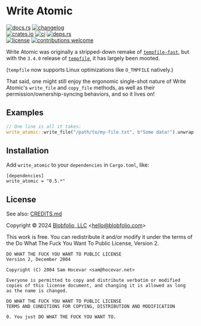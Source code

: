# Write Atomic

[![docs.rs](https://img.shields.io/docsrs/write_atomic.svg?style=flat-square&label=docs.rs)](https://docs.rs/write_atomic/)
[![changelog](https://img.shields.io/crates/v/write_atomic.svg?style=flat-square&label=changelog&color=9b59b6)](https://github.com/Blobfolio/write_atomic/blob/master/CHANGELOG.md)<br>
[![crates.io](https://img.shields.io/crates/v/write_atomic.svg?style=flat-square&label=crates.io)](https://crates.io/crates/write_atomic)
[![ci](https://img.shields.io/github/actions/workflow/status/Blobfolio/write_atomic/ci.yaml?style=flat-square&label=ci)](https://github.com/Blobfolio/write_atomic/actions)
[![deps.rs](https://deps.rs/repo/github/blobfolio/write_atomic/status.svg?style=flat-square&label=deps.rs)](https://deps.rs/repo/github/blobfolio/write_atomic)<br>
[![license](https://img.shields.io/badge/license-wtfpl-ff1493?style=flat-square)](https://en.wikipedia.org/wiki/WTFPL)
[![contributions welcome](https://img.shields.io/badge/PRs-welcome-brightgreen.svg?style=flat-square&label=contributions)](https://github.com/Blobfolio/write_atomic/issues)

Write Atomic was originally a stripped-down remake of [`tempfile-fast`](https://crates.io/crates/tempfile-fast), but with the `3.4.0` release of [`tempfile`](https://crates.io/crates/tempfile), it has largely been mooted.

(`tempfile` now supports Linux optimizations like `O_TMPFILE` natively.)

That said, one might still enjoy the ergonomic single-shot nature of Write Atomic's `write_file` and `copy_file` methods, as well as their permission/ownership-syncing behaviors, and so it lives on!



## Examples

```rust
// One line is all it takes:
write_atomic::write_file("/path/to/my-file.txt", b"Some data!").unwrap();
```



## Installation

Add `write_atomic` to your `dependencies` in `Cargo.toml`, like:

```
[dependencies]
write_atomic = "0.5.*"
```



## License

See also: [CREDITS.md](CREDITS.md)

Copyright © 2024 [Blobfolio, LLC](https://blobfolio.com) &lt;hello@blobfolio.com&gt;

This work is free. You can redistribute it and/or modify it under the terms of the Do What The Fuck You Want To Public License, Version 2.

    DO WHAT THE FUCK YOU WANT TO PUBLIC LICENSE
    Version 2, December 2004
    
    Copyright (C) 2004 Sam Hocevar <sam@hocevar.net>
    
    Everyone is permitted to copy and distribute verbatim or modified
    copies of this license document, and changing it is allowed as long
    as the name is changed.
    
    DO WHAT THE FUCK YOU WANT TO PUBLIC LICENSE
    TERMS AND CONDITIONS FOR COPYING, DISTRIBUTION AND MODIFICATION
    
    0. You just DO WHAT THE FUCK YOU WANT TO.
